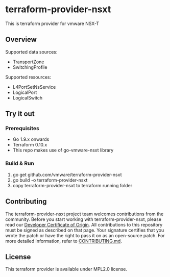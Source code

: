 

# terraform-provider-nsxt
This is terraform provider for vmware NSX-T

## Overview

Supported data sources:

* TransportZone
* SwitchingProfile

Supported resources:

* L4PortSetNsService
* LogicalPort
* LogicalSwitch

## Try it out

### Prerequisites

* Go 1.9.x onwards
* Terraform 0.10.x
* This repo makes use of go-vmware-nsxt library

### Build & Run

1. go get github.com/vmware/terraform-provider-nsxt
2. go build -o terraform-provider-nsxt
3. copy terraform-provider-nsxt to terraform running folder

## Contributing

The terraform-provider-nsxt project team welcomes contributions from the community. Before you start working with terraform-provider-nsxt, please read our [Developer Certificate of Origin](https://cla.vmware.com/dco). All contributions to this repository must be signed as described on that page. Your signature certifies that you wrote the patch or have the right to pass it on as an open-source patch. For more detailed information, refer to [CONTRIBUTING.md](CONTRIBUTING.md).

## License

This terraform provider is available under MPL2.0 license.
